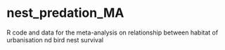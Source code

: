 # nest_predation_MA
R code and data for the meta-analysis on relationship between habitat of urbanisation nd bird nest survival
